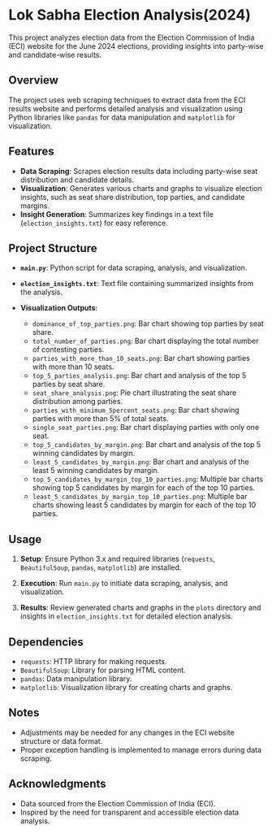 # Lok Sabha Election Analysis(2024)

This project analyzes election data from the Election Commission of India (ECI) website for the June 2024 elections, providing insights into party-wise and candidate-wise results.

## Overview

The project uses web scraping techniques to extract data from the ECI results website and performs detailed analysis and visualization using Python libraries like `pandas` for data manipulation and `matplotlib` for visualization.

## Features

- **Data Scraping**: Scrapes election results data including party-wise seat distribution and candidate details.
- **Visualization**: Generates various charts and graphs to visualize election insights, such as seat share distribution, top parties, and candidate margins.
- **Insight Generation**: Summarizes key findings in a text file (`election_insights.txt`) for easy reference.

## Project Structure

- **`main.py`**: Python script for data scraping, analysis, and visualization.
- **`election_insights.txt`**: Text file containing summarized insights from the analysis.

- **Visualization Outputs**:
  - `dominance_of_top_parties.png`: Bar chart showing top parties by seat share.
  - `total_number_of_parties.png`: Bar chart displaying the total number of contesting parties.
  - `parties_with_more_than_10_seats.png`: Bar chart showing parties with more than 10 seats.
  - `top_5_parties_analysis.png`: Bar chart and analysis of the top 5 parties by seat share.
  - `seat_share_analysis.png`: Pie chart illustrating the seat share distribution among parties.
  - `parties_with_minimum_5percent_seats.png`: Bar chart showing parties with more than 5% of total seats.
  - `single_seat_parties.png`: Bar chart displaying parties with only one seat.
  - `top_5_candidates_by_margin.png`: Bar chart and analysis of the top 5 winning candidates by margin.
  - `least_5_candidates_by_margin.png`: Bar chart and analysis of the least 5 winning candidates by margin.
  - `top_5_candidates_by_margin_top_10_parties.png`: Multiple bar charts showing top 5 candidates by margin for each of the top 10 parties.
  - `least_5_candidates_by_margin_top_10_parties.png`: Multiple bar charts showing least 5 candidates by margin for each of the top 10 parties.

## Usage

1. **Setup**: Ensure Python 3.x and required libraries (`requests`, `BeautifulSoup`, `pandas`, `matplotlib`) are installed.
   
2. **Execution**: Run `main.py` to initiate data scraping, analysis, and visualization.

3. **Results**: Review generated charts and graphs in the `plots` directory and insights in `election_insights.txt` for detailed election analysis.

## Dependencies

- `requests`: HTTP library for making requests.
- `BeautifulSoup`: Library for parsing HTML content.
- `pandas`: Data manipulation library.
- `matplotlib`: Visualization library for creating charts and graphs.

## Notes

- Adjustments may be needed for any changes in the ECI website structure or data format.
- Proper exception handling is implemented to manage errors during data scraping.


## Acknowledgments

- Data sourced from the Election Commission of India (ECI).
- Inspired by the need for transparent and accessible election data analysis.
